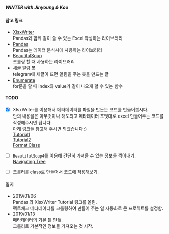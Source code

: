##### WINTER with Jinyoung & Koo
#### 참고 링크
- [XlsxWriter](https://xlsxwriter.readthedocs.io/#)  
Pandas와 함께 같이 쓸 수 있는 Excel 작성하는 라이브러리
- [Pandas](http://pandas.pydata.org/pandas-docs/version/0.15/tutorials.html)  
Pandas는 데이터 분석시에 사용하는 라이브러리
- [BeautifulSoup](https://www.crummy.com/software/BeautifulSoup/bs4/doc/)  
크롤링 할 때 사용하는 라이브러리
- [새글 알림 봇](https://beomi.github.io/2017/04/20/HowToMakeWebCrawler-Notice-with-Telegram/)  
telegram에 새글이 뜨면 알림을 주는 봇을 만드는 글  
- [Enumerate](http://book.pythontips.com/en/latest/enumerate.html)  
for문을 할 때 index와 value가 같이 나오게 할 수 있는 함수

#### TODO
- [x] XlsxWriter를 이용해서 메타데이터를 파일을 만든는 코드를 만들어봅시다.  
안의 내용물은 아무것이나 해도되고 메타데이터 포멧대로 excel 만들어주는 코드를 작성해주시면 됩니다.  
아래 링크들 참고해 주시면 되겠습니다 :)  
[Tutorial1](https://xlsxwriter.readthedocs.io/tutorial01.html)  
[Tutorial2](https://xlsxwriter.readthedocs.io/tutorial02.html)  
[Format Class](https://xlsxwriter.readthedocs.io/format.html)  

- [ ] `BeautifulSoup4`를 이용해 간단히 가져올 수 있는 정보들 찍어내기.  
[Navigating Tree](https://www.crummy.com/software/BeautifulSoup/bs4/doc/#navigating-the-tree)

- [ ] 크롤러를 class로 만들어서 코드에 적용해보기.

#### 일지
- 2019/01/06  
Pandas 와 XlsxWriter Tutorial 링크를 올림.  
팩트체크 메타데이터를 크롤링하여 만들어 주는 일 자동화로 큰 프로젝트를 설정함.
- 2019/01/13  
메타데이터의 기본 틀 만듦.  
크롤러로 기본적인 정보들 가져오는 것 시작.  
